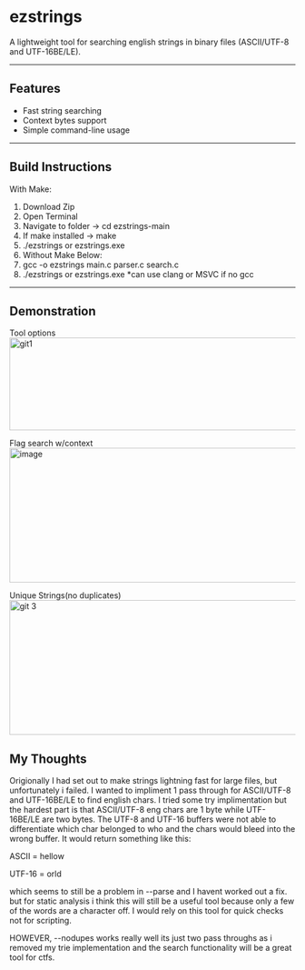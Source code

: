# ezstrings

A lightweight tool for searching english strings in binary files (ASCII/UTF-8 and UTF-16BE/LE).

---

## Features
- Fast string searching
- Context bytes support
- Simple command-line usage

---

## Build Instructions
With Make:
1. Download Zip
2. Open Terminal
3. Navigate to folder -> cd ezstrings-main
4. If make installed -> make
5. ./ezstrings or ezstrings.exe
6. Without Make Below:
7. gcc -o ezstrings main.c parser.c search.c
8. ./ezstrings or ezstrings.exe
*can use clang or MSVC if no gcc

---

## Demonstration

Tool options
<img width="775" height="163" alt="git1" src="https://github.com/user-attachments/assets/d43dec31-de45-4614-bc12-08dc4404c722" />

Flag search w/context
<img width="750" height="237" alt="image" src="https://github.com/user-attachments/assets/e2da5e21-40d2-4f10-8832-27a3b4a59e0c" />

Unique Strings(no duplicates)
<img width="750" height="237" alt="git 3" src="https://github.com/user-attachments/assets/49939c33-2fbe-46cb-a32e-6c125ec71b1f" />


## My Thoughts

Origionally I had set out to make strings lightning fast for large files, but unfortunately i failed. I wanted to impliment 1 pass through for ASCII/UTF-8 and UTF-16BE/LE to find english chars. I tried some try implimentation but the hardest part is that ASCII/UTF-8 eng chars are 1 byte while UTF-16BE/LE are two bytes. The UTF-8 and UTF-16 buffers were not able to differentiate which char belonged to who and the chars would bleed into the wrong buffer. It would return something like this:

ASCII = hellow

UTF-16 = orld

which seems to still be a problem in --parse and I havent worked out a fix. but for static analysis i think this will still be a useful tool because only a few of the words are a character off. I would rely on this tool for quick checks not for scripting.

HOWEVER, --nodupes works really well its just two pass throughs as i removed my trie implementation and the search functionality will be a great tool for ctfs.
